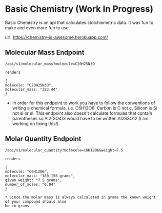 # Basic Chemistry (Work In Progress)

Basic Chemistry is an api that calculates stoichiometric data. It was fun
to make and even more fun to use.

url: https://chemistry-is-awesome.herokuapp.com/

## Molecular Mass Endpoint
```
/api/v1/molecular_mass?molecule=C20H25N3O

renders

{
molecule: "C20H25N3O",
molecular_mass: "323.44"
}
```
* In order for this endpoint to work you have to follow the conventions of writing a chemical formula, i.e. C6H12O6.
Carbon is C not c, Silicon is Si not si or sI. This endpoint also doesn't calculate formulas that contain
parentheses so Al2(SO4)3 would have to be written Al2S3O12 (I am working on fixing this!).

## Molar Quantity Endpoint
```
/api/v1/molecular_quantity?molecule=C6H12O6&weight=7.5

renders

{
molecule: "C6H12O6",
molecular_mass: "180.156 grams",
given_weight: "7.5 grams",
number_of_moles: "0.04"
}

* Since the molar mass is always calculated in grams the known weight of your compound should also
be in grams
```
